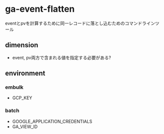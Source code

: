 # ga-event-flatten

eventとpvを計算するために同一レコードに落とし込むためのコマンドラインツール


## dimension
- event, pv両方で含まれる値を指定する必要がある?

## environment
### embulk
- GCP_KEY

### batch
- GOOGLE_APPLICATION_CREDENTIALS
- GA_VIEW_ID
